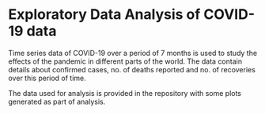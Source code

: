 # Exploratory Data Analysis of COVID-19 data

Time series data of COVID-19 over a period of 7 months is used to study the effects of the pandemic in different parts of the world. The data contain details about confirmed cases, no. of deaths reported and no. of recoveries over this period of time.

The data used for analysis is provided in the repository with some plots generated as part of analysis.
